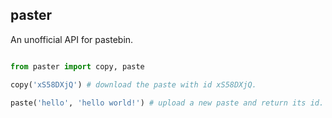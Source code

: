 ## paster

An unofficial API for pastebin.

```python

from paster import copy, paste

copy('xS58DXjQ') # download the paste with id xS58DXjQ.

paste('hello', 'hello world!') # upload a new paste and return its id.
```

  
